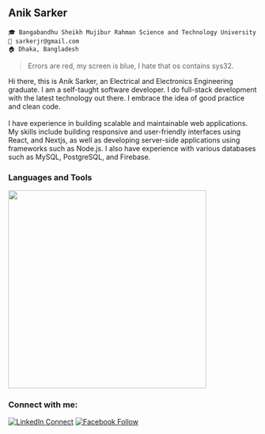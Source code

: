 ## Anik Sarker

`🎓 Bangabandhu Sheikh Mujibur Rahman Science and Technology University`<br/>
`📧 sarkerjr@gmail.com`<br/>
`🏠 Dhaka, Bangladesh`<br/>


> Errors are red, my screen is blue, I hate that os contains sys32.<br/>

Hi there, this is Anik Sarker, an Electrical and Electronics Engineering graduate. I am a self-taught software developer. I do full-stack development with the latest technology out there. I embrace the idea of good practice and clean code. </br> </br>
I have experience in building scalable and maintainable web applications. My skills include building responsive and user-friendly interfaces using React, and Nextjs, as well as developing server-side applications using frameworks such as Node.js. I also have experience with various databases such as MySQL, PostgreSQL, and Firebase.

### Languages and Tools  
<img width="400" src="https://skillicons.dev/icons?i=js,ts,react,nextjs,nodejs,postgres,prisma,git,bash," />

### Connect with me:
[![LinkedIn Connect](https://img.shields.io/badge/%20-Connect-black?color=14171A&labelColor=212121&logo=linkedin&logoColor=ffffff)](https://www.linkedin.com/in/sarkerjr) 
[![Facebook Follow](https://img.shields.io/badge/%20-Connect-black?color=14171A&labelColor=1976d2&logo=facebook&logoColor=ffffff)](https://www.facebook.com/sarkerjr) 
